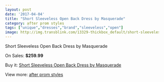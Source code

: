 ```yaml
---
layout: post
date: '2017-04-04'
title: "Short Sleeveless Open Back Dress by Masquerade"
category: after prom styles
tags: ["unique","dresses","brand","sleeveless","open"]
image: http://img.transblink.com/13329-thickbox_default/short-sleeveless-open-back-dress-by-masquerade.jpg
---
```

Short Sleeveless Open Back Dress by Masquerade

On Sales: **$259.99**
<a href="https://www.transblink.com/en/after-prom-styles/4276-short-sleeveless-open-back-dress-by-masquerade.html"><amp-img layout="responsive" width="600" height="600" src="//img.transblink.com/13329-thickbox_default/short-sleeveless-open-back-dress-by-masquerade.jpg" alt="Short Sleeveless Open Back Dress by Masquerade 0" /></a>
<a href="https://www.transblink.com/en/after-prom-styles/4276-short-sleeveless-open-back-dress-by-masquerade.html"><amp-img layout="responsive" width="600" height="600" src="//img.transblink.com/13331-thickbox_default/short-sleeveless-open-back-dress-by-masquerade.jpg" alt="Short Sleeveless Open Back Dress by Masquerade 1" /></a>
<a href="https://www.transblink.com/en/after-prom-styles/4276-short-sleeveless-open-back-dress-by-masquerade.html"><amp-img layout="responsive" width="600" height="600" src="//img.transblink.com/13330-thickbox_default/short-sleeveless-open-back-dress-by-masquerade.jpg" alt="Short Sleeveless Open Back Dress by Masquerade 2" /></a>

Buy it: [Short Sleeveless Open Back Dress by Masquerade](https://www.transblink.com/en/after-prom-styles/4276-short-sleeveless-open-back-dress-by-masquerade.html "Short Sleeveless Open Back Dress by Masquerade")

View more: [after prom styles](https://www.transblink.com/en/55-after-prom-styles "after prom styles")